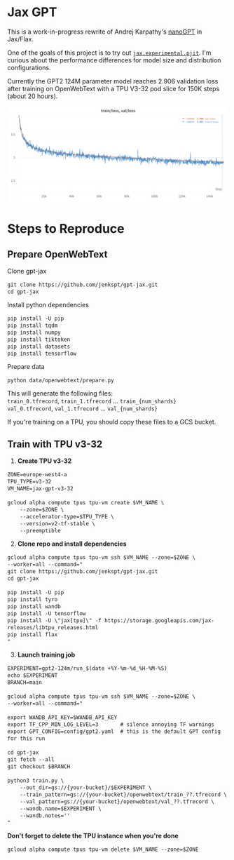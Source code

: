 Jax GPT
=======

This is a work-in-progress rewrite of Andrej Karpathy's [nanoGPT](https://github.com/karpathy/nanoGPT) in Jax/Flax.

One of the goals of this project is to try out [`jax.experimental.pjit`](https://jax.readthedocs.io/en/latest/jax-101/08-pjit.html). I'm curious about the performance differences for model size and distribution configurations.

Currently the GPT2 124M parameter model reaches 2.906 validation loss after training on OpenWebText with a TPU V3-32 pod slice for 150K steps (about 20 hours).

![GPT2 125M loss curve](assets/gpt2_124M_loss.png)

# Steps to Reproduce
## Prepare OpenWebText

Clone gpt-jax
```shell
git clone https://github.com/jenkspt/gpt-jax.git
cd gpt-jax
```

Install python dependencies
```shell
pip install -U pip
pip install tqdm
pip install numpy
pip install tiktoken
pip install datasets
pip install tensorflow
```

Prepare data
```shell
python data/openwebtext/prepare.py
```

This will generate the following files:  
`train_0.tfrecord`, `train_1.tfrecord` ... `train_{num_shards}`  
`val_0.tfrecord`, `val_1.tfrecord` ... `val_{num_shards}`

If you're training on a TPU, you should copy these files to a GCS bucket.

## Train with TPU v3-32

1. __Create TPU v3-32__
```shell
ZONE=europe-west4-a
TPU_TYPE=v3-32
VM_NAME=jax-gpt-v3-32

gcloud alpha compute tpus tpu-vm create $VM_NAME \
    --zone=$ZONE \
    --accelerator-type=$TPU_TYPE \
    --version=v2-tf-stable \
    --preemptible
```

2. __Clone repo and install dependencies__
```shell
gcloud alpha compute tpus tpu-vm ssh $VM_NAME --zone=$ZONE \
--worker=all --command="
git clone https://github.com/jenkspt/gpt-jax.git
cd gpt-jax

pip install -U pip
pip install tyro
pip install wandb
pip install -U tensorflow
pip install -U \"jax[tpu]\" -f https://storage.googleapis.com/jax-releases/libtpu_releases.html
pip install flax
"
```

3. __Launch training job__
```shell
EXPERIMENT=gpt2-124m/run_$(date +%Y-%m-%d_%H-%M-%S)
echo $EXPERIMENT
BRANCH=main

gcloud alpha compute tpus tpu-vm ssh $VM_NAME --zone=$ZONE \
--worker=all --command="

export WANDB_API_KEY=$WANDB_API_KEY
export TF_CPP_MIN_LOG_LEVEL=3       # silence annoying TF warnings
export GPT_CONFIG=config/gpt2.yaml  # this is the default GPT config for this run

cd gpt-jax
git fetch --all
git checkout $BRANCH

python3 train.py \
    --out_dir=gs://{your-bucket}/$EXPERIMENT \
    --train_pattern=gs://{your-bucket}/openwebtext/train_??.tfrecord \
    --val_pattern=gs://{your-bucket}/openwebtext/val_??.tfrecord \
    --wandb.name=$EXPERIMENT \
    --wandb.notes=''
"
```

__Don't forget to delete the TPU instance when you're done__
```shell
gcloud alpha compute tpus tpu-vm delete $VM_NAME --zone=$ZONE
```